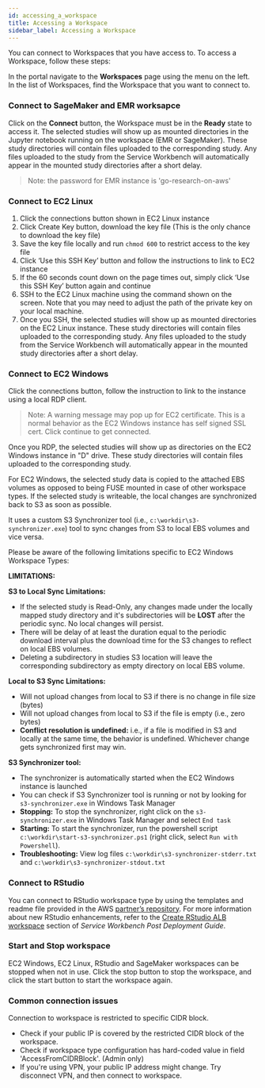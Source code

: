 ```yaml
---
id: accessing_a_workspace
title: Accessing a Workspace
sidebar_label: Accessing a Workspace
---
```


You can connect to Workspaces that you have access to. To access a Workspace, follow these steps:

In the portal navigate to the **Workspaces** page using the menu on the left.
In the list of Workspaces, find the Workspace that you want to connect to.

### Connect to SageMaker and EMR worksapce

Click on the **Connect** button, the Workspace must be in the **Ready** state to access it.
The selected studies will show up as mounted directories in the Jupyter notebook running on the workspace (EMR or SageMaker).
These study directories will contain files uploaded to the corresponding study. 
Any files uploaded to the study from the Service Workbench will automatically appear in the mounted study directories 
after a short delay.

> Note: the password for EMR instance is 'go-research-on-aws'

### Connect to EC2 Linux

1. Click the connections button shown in EC2 Linux instance
2. Click Create Key button, download the key file (This is the only chance to download the key file)
3. Save the key file locally and run `chmod 600` to restrict access to the key file
4. Click ‘Use this SSH Key’ button and follow the instructions to link to EC2 instance
5. If the 60 seconds count down on the page times out, simply click ‘Use this SSH Key’ button again and continue
6. SSH to the EC2 Linux machine using the command shown on the screen. Note that you may need to adjust the path of the private key on your local machine.
7. Once you SSH, the selected studies will show up as mounted directories on the EC2 Linux instance. These study directories will contain files uploaded to the corresponding study. Any files uploaded to the study from the Service Workbench will automatically appear in the mounted study directories after a short delay.

### Connect to EC2 Windows

Click the connections button, follow the instruction to link to the instance using a local RDP client.

> Note: A warning message may pop up for EC2 certificate. This is a normal behavior as the EC2 Windows instance has self
> signed SSL cert. Click continue to get connected.

Once you RDP, the selected studies will show up as directories on the EC2 Windows instance in "D" drive. 
These study directories will contain files uploaded to the corresponding study.

For EC2 Windows, the selected study data is copied to the attached EBS volumes as opposed to being FUSE mounted in case of other workspace types.
If the selected study is writeable, the local changes are synchronized back to S3 as soon as possible.

It uses a custom S3 Synchronizer tool (i.e., `c:\workdir\s3-synchronizer.exe`) tool to sync changes from S3 to local EBS volumes and vice versa.
   
Please be aware of the following limitations specific to EC2 Windows Workspace Types:

**LIMITATIONS:**

**S3 to Local Sync Limitations:**
- If the selected study is Read-Only, any changes made under the locally mapped study directory and it's subdirectories will be **LOST** after the periodic sync. No local changes will persist.
- There will be delay of at least the duration equal to the periodic download interval plus the download time for the S3 changes to reflect on local EBS volumes.
- Deleting a subdirectory in studies S3 location will leave the corresponding subdirectory as empty directory on local EBS volume. 

**Local to S3 Sync Limitations:**
- Will not upload changes from local to S3 if there is no change in file size (bytes)
- Will not upload changes from local to S3 if the file is empty (i.e., zero bytes)
- **Conflict resolution is undefined:** i.e., if a file is modified in S3 and locally at the same time, the behavior is undefined. Whichever change gets synchronized first may win.

**S3 Synchronizer tool:**
- The synchronizer is automatically started when the EC2 Windows instance is launched
- You can check if S3 Synchronizer tool is running or not by looking for `s3-synchronizer.exe` in Windows Task Manager
- **Stopping:** To stop the synchronizer, right click on the `s3-synchronizer.exe` in Windows Task Manager and select `End task`
- **Starting:** To start the synchronizer, run the powershell script `c:\workdir\start-s3-synchronizer.ps1` (right click, select `Run with Powershell`).
- **Troubleshooting:** View log files `c:\workdir\s3-synchronizer-stderr.txt` and `c:\workdir\s3-synchronizer-stdout.txt` 

### Connect to RStudio

You can connect to RStudio workspace type by using the templates and readme file provided in the AWS [partner’s repository](https://github.com/RLOpenCatalyst/Service_Workbench_Templates). For more information about new RStudio enhancements, refer to the [Create RStudio ALB workspace](/deployment/post_deployment/aws_accounts#creating-rstudio-alb-workspace) section of *Service Workbench Post Deployment Guide*.

### Start and Stop workspace

EC2 Windows, EC2 Linux, RStudio and SageMaker workspaces can be stopped when not in use. Click the stop button to stop the workspace, and click the start button to start the workspace again. 

### Common connection issues

Connection to workspace is restricted to specific CIDR block.

- Check if your public IP is covered by the restricted CIDR block of the workspace.
- Check if workspace type configuration has hard-coded value in field 'AccessFromCIDRBlock'. (Admin only)
- If you're using VPN, your public IP address might change. Try disconnect VPN, and then connect to workspace.
